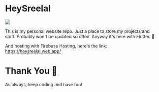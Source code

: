 # HeySreelal 
![](https://img.shields.io/badge/Personal-Website-blue.svg)

This is my personal website repo. Just a place to store my projects and stuff. Probably won't be updated so often. Anyway it's here with Flutter. 💙

And hosting with Firebase Hosting, here's the link: https://heysreelal.web.app/

# Thank You 🦄
As always, keep coding and have fun!